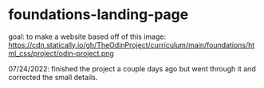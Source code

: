 # foundations-landing-page

goal: to make a website based off of this image: https://cdn.statically.io/gh/TheOdinProject/curriculum/main/foundations/html_css/project/odin-project.png

07/24/2022: finished the project a couple days ago but went through it and corrected the small details. 